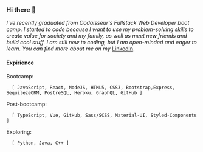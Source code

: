 ### Hi there 👋

_I've recently graduated from Codaisseur's Fullstack Web Developer boot camp. I started to code because I want to use my problem-solving skills to create value for society and my family, as well as meet new friends and build cool stuff.
I am still new to coding, but I am open-minded and eager to learn. You can find more about me on my_ [LinkedIn](https://www.linkedin.com/in/ivaylo-ivo-yankov/).





#### Expirience

Bootcamp: 
       
      [ JavaScript, React, NodeJS, HTML5, CSS3, Bootstrap,Express, SequilezeORM, PostreSQL, Heroku, GraphQL, GitHub ]

Post-bootcamp: 
    
      [ TypeScript, Vue, GitHub, Sass/SCSS, Material-UI, Styled-Components ]
    
Exploring:  
     
      [ Python, Java, C++ ]
    
<!--
**mayallzObject/mayallzObject** is a ✨ _special_ ✨ repository because its `README.md` (this file) appears on your GitHub profile.


point_left Always happy to hear from you via email as well!

Here are some ideas to get you started:

- 🔭 I’m currently working on ...
- 🌱 I’m currently learning ...
- 👯 I’m looking to collaborate on ...
- 🤔 I’m looking for help with ...
- 💬 Ask me about ...
- 📫 How to reach me: ...
- 😄 Pronouns: ...
- ⚡ Fun fact: ...
-->
